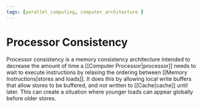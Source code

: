 ```yaml
---
tags: [parallel_computing, computer_architecture ]
---
```


# Processor Consistency

Processor consistency is a memory consistency architecture intended to decrease the amount of time a [[Computer Processor|processor]] needs to wait  to execute instructions by relaxing the ordering between [[Memory Instructions|stores and loads]]. It does this by allowing local write buffers that allow stores to be buffered, and not written to [[Cache|cache]] until later. This can create a situation where younger loads can appear globally before older stores.